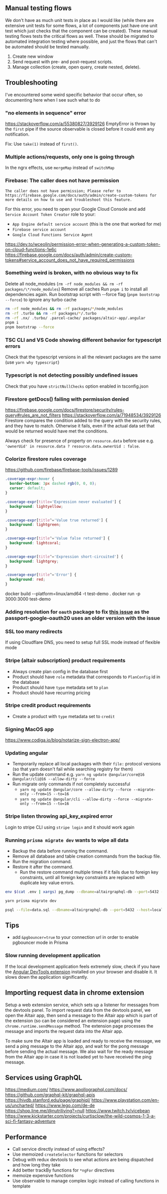 ## Manual testing flows

We don't have as much unit tests in place as I would like (while there are extensive unit tests for some flows, a lot of components just have one unit test which just checks that the component can be created). These manual testing flows tests the critical flows as well. These should be migrated to automated integration testing where possible, and just the flows that can't be automated should be tested manually.

1. Create new window
1. Send request with pre- and post-request scripts.
1. Manage collection (create, open query, create nested, delete).

## Troubleshooting

I've encountered some weird specific behavior that occur often, so documenting here when I see such what to do

### "no elements in sequence" error

https://stackoverflow.com/a/55380827/3929126
EmptyError is thrown by the `first` pipe if the source observable is closed before it could emit any notification.

Fix: Use `take(1)` instead of `first()`.

### Multiple actions/requests, only one is going through

In the ngrx effects, use `mergeMap` instead of `switchMap`

### Firebase: The caller does not have permission

`The caller does not have permission; Please refer to https://firebase.google.com/docs/auth/admin/create-custom-tokens for more details on how to use and troubleshoot this feature.`

For this error, you need to open your Google Cloud Console and add `Service Account Token Creator` role to your:

- `App Engine default service account` (this is the one that worked for me)
- `Firebase service account`
- `Google Cloud Functions Service Agent`

https://dev.to/wceolin/permission-error-when-generating-a-custom-token-on-cloud-functions-1e6c
https://firebase.google.com/docs/auth/admin/create-custom-tokens#service_account_does_not_have_required_permissions

### Something weird is broken, with no obvious way to fix

Delete all node_modules (`rm -rf node_modules && rm -rf packages/\*/node_modules`)
Remove all caches
Run `pnpm i` to install all dependencies again.
Run bootstrap script with --force flag (`pnpm bootstrap --force`) to ignore any turbo cache

```bash
rm -rf node_modules && rm -rf packages/*/node_modules
rm -rf .turbo && rm -rf packages/*/.turbo
rm -rf .nx/ .turbo/ .parcel-cache/ packages/altair-app/.angular
pnpm i
pnpm bootstrap --force
```

### TSC CLI and VS Code showing different behavior for typescript errors

Check that the typescript versions in all the relevant packages are the same (use `yarn why typescript`)

### Typescript is not detecting possibly undefined issues

Check that you have `strictNullChecks` option enabled in tsconfig.json

### Firestore getDocs() failing with permission denied

https://firebase.google.com/docs/firestore/security/rules-query#rules_are_not_filters
https://stackoverflow.com/a/71948534/3929126
Firestore compares the condition added to the query with the security rules, and they have to match. Otherwise it fails, even if the actual data set that would be returned would have met the conditions.

Always check for presence of property on `resource.data` before use e.g. `'ownerUid' in resource.data ? resource.data.ownerUid : false`.

### Colorize firestore rules coverage

https://github.com/firebase/firebase-tools/issues/1289

```css
.coverage-expr:hover {
  border-bottom: 3px dashed rgb(0, 0, 0);
  cursor: default;
}

.coverage-expr[title='Expression never evaluated'] {
  background: lightyellow;
}

.coverage-expr[title^='Value true returned'] {
  background: lightgreen;
}

.coverage-expr[title^='Value false returned'] {
  background: lightcoral;
}

.coverage-expr[title^='Expression short-circuited'] {
  background: lightgrey;
}

.coverage-expr[title^='Error'] {
  background: red;
}
```

docker build --platform=linux/amd64 -t test-demo .
docker run -p 3000:3000 test-demo

### Adding resolution for `oauth` package to fix [this issue](https://github.com/jaredhanson/passport-google-oauth2/issues/87) as the passport-google-oauth20 uses an older version with the issue

### SSL too many redirects

If using Cloudflare DNS, you need to setup full SSL mode instead of flexible mode

### Stripe (altair subscription) product requirements

- Always create plan config in the database first
- Product should have `role` metadata that corresponds to `PlanConfig` id in the database
- Product should have `type` metadata set to `plan`
- Product should have recurring pricing

### Stripe credit product requirements

- Create a product with `type` metadata set to `credit`

<!-- background:linear-gradient(135deg,#00F5A0 0%,#00D9F5 100%); -->

### Signing MacOS app

https://www.codiga.io/blog/notarize-sign-electron-app/

### Updating angular

- Temporarily replace all local packages with their `file:` protocol versions (so that yarn doesn't fail while searching registry for them)
- Run the update command e.g. `yarn ng update @angular/core@16 @angular/cli@16 --allow-dirty --force`
- Run migrate only commands if not completely successful
  - `yarn ng update @angular/core --allow-dirty --force --migrate-only --from=15 --to=16`
  - `yarn ng update @angular/cli --allow-dirty --force --migrate-only --from=15 --to=16`

### Stripe listen throwing api_key_expired error

Login to stripe CLI using `stripe login` and it should work again

### Running `prisma migrate dev` wants to wipe all data

- Backup the data before running the command.
- Remove all database and table creation commands from the backup file.
- Run the migration command.
- Restore it after the command.
  - Run the restore command multiple times if it fails due to foreign key constraints, until all foreign key constraints are replaced with duplicate key value errors.

```bash
env $(cat .env | xargs) pg_dump --dbname=altairgraphql-db --port=5432 --host=localhost --username=my_db_user > data.sql

yarn prisma migrate dev

psql --file=data.sql --dbname=altairgraphql-db --port=5432 --host=localhost --username=my_db_user
```

## Tips

- add `&pgbouncer=true` to your connection url in order to enable pgbouncer mode in Prisma

### Slow running development application

If the local development application feels extremely slow, check if you have the [Angular DevTools extension](https://chromewebstore.google.com/detail/angular-devtools/ienfalfjdbdpebioblfackkekamfmbnh) installed on your browser and disable it. It slows down the application significantly.

## Importing request data in chrome extension

Setup a web extension service, which sets up a listener for messages from the devtools panel. To import request data from the devtools panel, we open the Altair app, then send a message to the Altair app which is part of the extension (so can be considered an extension page) using the `chrome.runtime.sendMessage` method. The extension page processes the message and imports the request data into the Altair app.

To make sure the Altair app is loaded and ready to receive the message, we send a ping message to the Altair app, and wait for the pong message before sending the actual message. We also wait for the ready message from the Altair app in case it is not loaded yet to have received the ping message.

## Services using GraphQL

https://medium.com/
https://www.apollographql.com/docs/
https://github.com/graphql-kit/graphql-apis
https://hivdb.stanford.edu/page/graphiql/
https://www.playstation.com/en-us/uncharted/
https://www.lego.com/de-de
https://shop.line.me/@nutriliving?=null
https://www.twitch.tv/vicebean
https://www.kickstarter.com/projects/curtisclow/the-wild-cosmos-1-3-a-sci-fi-fantasy-adventure

## Performance

- Call service directly instead of using effects?
- Use memoized `createSelector` functions for selectors
- Debug with redux devtools to see what actions are being dispatched and how long they take
- Add better trackBy functions for `*ngFor` directives
- memoize expensive functions
- Use observable to manage complex logic instead of calling functions in template
